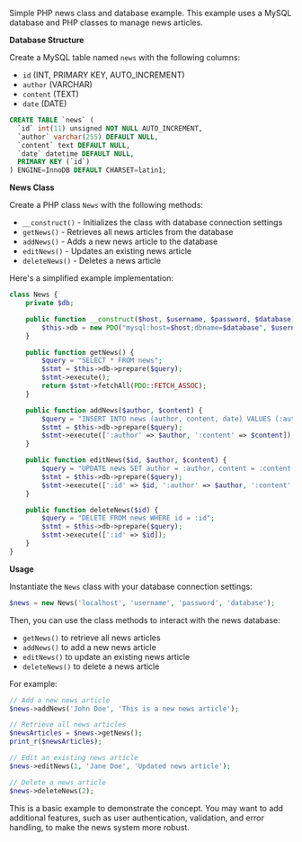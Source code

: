 Simple PHP news class and database example. This example uses a MySQL database and PHP classes to manage news articles.

**Database Structure**

Create a MySQL table named `news` with the following columns:

* `id` (INT, PRIMARY KEY, AUTO_INCREMENT)
* `author` (VARCHAR)
* `content` (TEXT)
* `date` (DATE)

```sql
CREATE TABLE `news` (
  `id` int(11) unsigned NOT NULL AUTO_INCREMENT,
  `author` varchar(255) DEFAULT NULL,
  `content` text DEFAULT NULL,
  `date` datetime DEFAULT NULL,
  PRIMARY KEY (`id`)
) ENGINE=InnoDB DEFAULT CHARSET=latin1;
```


**News Class**

Create a PHP class `News` with the following methods:

* `__construct()` - Initializes the class with database connection settings
* `getNews()` - Retrieves all news articles from the database
* `addNews()` - Adds a new news article to the database
* `editNews()` - Updates an existing news article
* `deleteNews()` - Deletes a news article

Here's a simplified example implementation:
```php
class News {
    private $db;

    public function __construct($host, $username, $password, $database) {
        $this->db = new PDO("mysql:host=$host;dbname=$database", $username, $password);
    }

    public function getNews() {
        $query = "SELECT * FROM news";
        $stmt = $this->db->prepare($query);
        $stmt->execute();
        return $stmt->fetchAll(PDO::FETCH_ASSOC);
    }

    public function addNews($author, $content) {
        $query = "INSERT INTO news (author, content, date) VALUES (:author, :content, NOW())";
        $stmt = $this->db->prepare($query);
        $stmt->execute([':author' => $author, ':content' => $content]);
    }

    public function editNews($id, $author, $content) {
        $query = "UPDATE news SET author = :author, content = :content WHERE id = :id";
        $stmt = $this->db->prepare($query);
        $stmt->execute([':id' => $id, ':author' => $author, ':content' => $content]);
    }

    public function deleteNews($id) {
        $query = "DELETE FROM news WHERE id = :id";
        $stmt = $this->db->prepare($query);
        $stmt->execute([':id' => $id]);
    }
}
```
**Usage**

 Instantiate the `News` class with your database connection settings:
```php
$news = new News('localhost', 'username', 'password', 'database');
```
Then, you can use the class methods to interact with the news database:

* `getNews()` to retrieve all news articles
* `addNews()` to add a new news article
* `editNews()` to update an existing news article
* `deleteNews()` to delete a news article

For example:
```php
// Add a new news article
$news->addNews('John Doe', 'This is a new news article');

// Retrieve all news articles
$newsArticles = $news->getNews();
print_r($newsArticles);

// Edit an existing news article
$news->editNews(1, 'Jane Doe', 'Updated news article');

// Delete a news article
$news->deleteNews(2);
```
This is a basic example to demonstrate the concept. You may want to add additional features, such as user authentication, validation, and error handling, to make the news system more robust.
